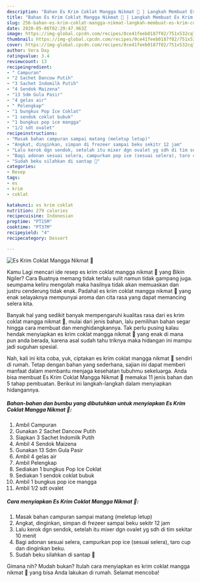 ```yaml
---
description: "Bahan Es Krim Coklat Mangga Nikmat 🍦 | Langkah Membuat Es Krim Coklat Mangga Nikmat 🍦 Yang Lezat"
title: "Bahan Es Krim Coklat Mangga Nikmat 🍦 | Langkah Membuat Es Krim Coklat Mangga Nikmat 🍦 Yang Lezat"
slug: 256-bahan-es-krim-coklat-mangga-nikmat-langkah-membuat-es-krim-coklat-mangga-nikmat-yang-lezat
date: 2020-05-06T02:29:47.963Z
image: https://img-global.cpcdn.com/recipes/0ce41feeb0187f02/751x532cq70/es-krim-coklat-mangga-nikmat-🍦-foto-resep-utama.jpg
thumbnail: https://img-global.cpcdn.com/recipes/0ce41feeb0187f02/751x532cq70/es-krim-coklat-mangga-nikmat-🍦-foto-resep-utama.jpg
cover: https://img-global.cpcdn.com/recipes/0ce41feeb0187f02/751x532cq70/es-krim-coklat-mangga-nikmat-🍦-foto-resep-utama.jpg
author: Vera Day
ratingvalue: 3.4
reviewcount: 13
recipeingredient:
- " Campuran"
- "2 Sachet Dancow Putih"
- "3 Sachet Indomilk Putih"
- "4 Sendok Maizena"
- "13 Sdm Gula Pasir"
- "4 gelas air"
- " Pelengkap"
- "1 bungkus Pop Ice Coklat"
- "1 sendok coklat bubuk"
- "1 bungkus pop ice mangga"
- "1/2 sdt ovalet"
recipeinstructions:
- "Masak bahan campuran sampai matang (meletup letup)"
- "Angkat, dinginkan, simpan di frezeer sampai beku sekitr 12 jam"
- "Lalu kerok dgn sendok, setelah itu mixer dgn ovalet yg sdh di tim sekitar 10 menit"
- "Bagi adonan sesuai selera, campurkan pop ice (sesuai selera), taro cup dan dinginkan beku."
- "Sudah beku silahkan di santap 💙"
categories:
- Resep
tags:
- es
- krim
- coklat

katakunci: es krim coklat 
nutrition: 279 calories
recipecuisine: Indonesian
preptime: "PT15M"
cooktime: "PT37M"
recipeyield: "4"
recipecategory: Dessert

---
```



![Es Krim Coklat Mangga Nikmat 🍦](https://img-global.cpcdn.com/recipes/0ce41feeb0187f02/751x532cq70/es-krim-coklat-mangga-nikmat-🍦-foto-resep-utama.jpg)

Kamu Lagi mencari ide resep es krim coklat mangga nikmat 🍦 yang Bikin Ngiler? Cara Buatnya memang tidak terlalu sulit namun tidak gampang juga. seumpama keliru mengolah maka hasilnya tidak akan memuaskan dan justru cenderung tidak enak. Padahal es krim coklat mangga nikmat 🍦 yang enak selayaknya mempunyai aroma dan cita rasa yang dapat memancing selera kita.



Banyak hal yang sedikit banyak mempengaruhi kualitas rasa dari es krim coklat mangga nikmat 🍦, mulai dari jenis bahan, lalu pemilihan bahan segar hingga cara membuat dan menghidangkannya. Tak perlu pusing kalau hendak menyiapkan es krim coklat mangga nikmat 🍦 yang enak di mana pun anda berada, karena asal sudah tahu triknya maka hidangan ini mampu jadi suguhan spesial.


Nah, kali ini kita coba, yuk, ciptakan es krim coklat mangga nikmat 🍦 sendiri di rumah. Tetap dengan bahan yang sederhana, sajian ini dapat memberi manfaat dalam membantu menjaga kesehatan tubuhmu sekeluarga. Anda bisa membuat Es Krim Coklat Mangga Nikmat 🍦 memakai 11 jenis bahan dan 5 tahap pembuatan. Berikut ini langkah-langkah dalam menyiapkan hidangannya.

<!--inarticleads1-->

##### Bahan-bahan dan bumbu yang dibutuhkan untuk menyiapkan Es Krim Coklat Mangga Nikmat 🍦:

1. Ambil  Campuran
1. Gunakan 2 Sachet Dancow Putih
1. Siapkan 3 Sachet Indomilk Putih
1. Ambil 4 Sendok Maizena
1. Gunakan 13 Sdm Gula Pasir
1. Ambil 4 gelas air
1. Ambil  Pelengkap
1. Sediakan 1 bungkus Pop Ice Coklat
1. Sediakan 1 sendok coklat bubuk
1. Ambil 1 bungkus pop ice mangga
1. Ambil 1/2 sdt ovalet




<!--inarticleads2-->

##### Cara menyiapkan Es Krim Coklat Mangga Nikmat 🍦:

1. Masak bahan campuran sampai matang (meletup letup)
1. Angkat, dinginkan, simpan di frezeer sampai beku sekitr 12 jam
1. Lalu kerok dgn sendok, setelah itu mixer dgn ovalet yg sdh di tim sekitar 10 menit
1. Bagi adonan sesuai selera, campurkan pop ice (sesuai selera), taro cup dan dinginkan beku.
1. Sudah beku silahkan di santap 💙




Gimana nih? Mudah bukan? Itulah cara menyiapkan es krim coklat mangga nikmat 🍦 yang bisa Anda lakukan di rumah. Selamat mencoba!
